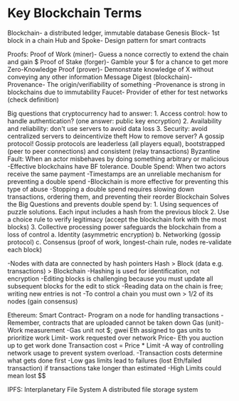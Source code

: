 # Key Blockchain Terms
Blockchain- a distributed ledger, immutable database
Genesis Block- 1st block in a chain
Hub and Spoke- Design pattern for smart contracts

Proofs:
	Proof of Work (miner)- Guess a nonce correctly to extend the chain and gain $
	Proof of Stake (forger)- Gamble your $ for a chance to get more
	Zero-Knowledge Proof (prover)- Demonstrate knowledge of X without conveying any other information
Message Digest (blockchain)- 
Provenance- The origin/verifiability of something
	-Provenance is strong in blockchains due to immutability
Faucet- Provider of ether for test networks (check definition)

Big questions that cryptocurrency had to answer:
	1. Access control: how to handle authentication? (one answer: public key encryption)
	2. Availability and reliability: don't use servers to avoid data loss
	3. Security: avoid centralized servers to deincentivize theft
How to remove server? A gossip protocol!
	Gossip protocols are leaderless (all players equal), bootstrapped (peer to peer connections) and consistent (relay transactions)
Byzantine Fault: When an actor misbehaves by doing something arbitrary or malicious
	-Effective blockchains have BF tolerance.
Double Spend: When two actors receive the same payment
	-Timestamps are an unreliable mechanism for preventing a double spend
	-Blockchain is more effective for preventing this type of abuse
	-Stopping a double spend requires slowing down transactions, ordering them, and preventing their reorder
Blockchain Solves the Big Questions and prevents double spend by:
	1. Using sequences of puzzle solutions. Each input includes a hash from the previous block
	2. Use a choice rule to verify legitimacy (accept the blockchain fork with the most blocks)
	3. Collective processing power safeguards the blockchain from a loss of control
a. Identity (asymmetric encryption)
b. Networking (gossip protocol)
c. Consensus (proof of work, longest-chain rule, nodes re-validate each block)

-Nodes with data are connected by hash pointers
    Hash > Block (data e.g. transactions) > Blockchain
-Hashing is used for identification, not encryption
-Editing blocks is challenging because you must update all subsequent blocks for the edit to stick
-Reading data on the chain is free; writing new entries is not
-To control a chain you must own > 1/2 of its nodes (gain consensus)

Ethereum:
Smart Contract- Program on a node for handling transactions
	-Remember, contracts that are uploaded cannot be taken down
Gas (unit)- Work measurement
	-Gas unit not $; gwei Eth assigned to gas units to prioritize work
Limit- work requested over network
Price- Eth you auction up to get work done
Transaction cost = Price * Limit
	-A way of controlling network usage to prevent system overload.
	-Transaction costs determine what gets done first
	-Low gas limits lead to failures (lost Eth/failed transaction) if transactions take longer than estimated
	-High Limits could mean lost $$ 

IPFS: Interplanetary File System
A distributed file storage system
